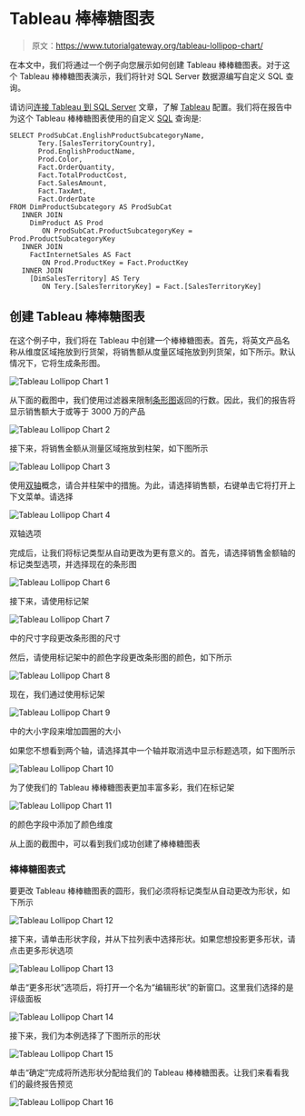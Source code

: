 # Tableau 棒棒糖图表

> 原文：<https://www.tutorialgateway.org/tableau-lollipop-chart/>

在本文中，我们将通过一个例子向您展示如何创建 Tableau 棒棒糖图表。对于这个 Tableau 棒棒糖图表演示，我们将针对 SQL Server 数据源编写自定义 SQL 查询。

请访问[连接 Tableau 到 SQL Server](https://www.tutorialgateway.org/connecting-tableau-to-sql-server/) 文章，了解 [Tableau](https://www.tutorialgateway.org/tableau/) 配置。我们将在报告中为这个 Tableau 棒棒糖图表使用的自定义 [SQL](https://www.tutorialgateway.org/sql/) 查询是:

```
SELECT ProdSubCat.EnglishProductSubcategoryName, 
       Tery.[SalesTerritoryCountry], 
       Prod.EnglishProductName, 
       Prod.Color, 
       Fact.OrderQuantity, 
       Fact.TotalProductCost, 
       Fact.SalesAmount, 
       Fact.TaxAmt, 
       Fact.OrderDate
FROM DimProductSubcategory AS ProdSubCat
   INNER JOIN
     DimProduct AS Prod 
        ON ProdSubCat.ProductSubcategoryKey = Prod.ProductSubcategoryKey 
   INNER JOIN
     FactInternetSales AS Fact 
        ON Prod.ProductKey = Fact.ProductKey 
   INNER JOIN
     [DimSalesTerritory] AS Tery 
        ON Tery.[SalesTerritoryKey] = Fact.[SalesTerritoryKey]
```

## 创建 Tableau 棒棒糖图表

在这个例子中，我们将在 Tableau 中创建一个棒棒糖图表。首先，将英文产品名称从维度区域拖放到行货架，将销售额从度量区域拖放到列货架，如下所示。默认情况下，它将生成条形图。

![Tableau Lollipop Chart 1](img/01e7c60c412985faefbd9980400a8003.png)

从下面的截图中，我们使用过滤器来限制[条形图](https://www.tutorialgateway.org/bar-chart-in-tableau/)返回的行数。因此，我们的报告将显示销售额大于或等于 3000 万的产品

![Tableau Lollipop Chart 2](img/3866bf46b41e93c1bd35dce0b923032e.png)

接下来，将销售金额从测量区域拖放到柱架，如下图所示

![Tableau Lollipop Chart 3](img/1b44c75d9f06e1b5ea9874f2608f3a72.png)

使用[双轴](https://www.tutorialgateway.org/tableau-dual-axis/)概念，请合并柱架中的措施。为此，请选择销售额，右键单击它将打开上下文菜单。请选择

![Tableau Lollipop Chart 4](img/93893a021da121fa5bdaf0af5d20f401.png)

双轴选项

完成后，让我们将标记类型从自动更改为更有意义的。首先，请选择销售金额轴的标记类型选项，并选择现在的条形图

![Tableau Lollipop Chart 6](img/36c7c00c66acd0bb0df69ac0714f6de6.png)

接下来，请使用标记架

![Tableau Lollipop Chart 7](img/0bfcde6818a6c2652e015fd4ed5c1042.png)

中的尺寸字段更改条形图的尺寸

然后，请使用标记架中的颜色字段更改条形图的颜色，如下所示

![Tableau Lollipop Chart 8](img/e10a25fd027864ba786fa4f5302e7c46.png)

现在，我们通过使用标记架

![Tableau Lollipop Chart 9](img/c5fad78cf83baf714160890654f17145.png)

中的大小字段来增加圆圈的大小

如果您不想看到两个轴，请选择其中一个轴并取消选中显示标题选项，如下图所示

![Tableau Lollipop Chart 10](img/a555adf2593a6e6e9043478321f43ef1.png)

为了使我们的 Tableau 棒棒糖图表更加丰富多彩，我们在标记架

![Tableau Lollipop Chart 11](img/f98e4b264de4577ac2ffd8cdb2079683.png)

的颜色字段中添加了颜色维度

从上面的截图中，可以看到我们成功创建了棒棒糖图表

### 棒棒糖图表式

要更改 Tableau 棒棒糖图表的圆形，我们必须将标记类型从自动更改为形状，如下所示

![Tableau Lollipop Chart 12](img/11992cf957906f760dba1e416d8f384f.png)

接下来，请单击形状字段，并从下拉列表中选择形状。如果您想投影更多形状，请点击更多形状选项

![Tableau Lollipop Chart 13](img/5b1eabb252adfbf2ca9b39af00e5ca99.png)

单击“更多形状”选项后，将打开一个名为“编辑形状”的新窗口。这里我们选择的是评级面板

![Tableau Lollipop Chart 14](img/32fc03ed00ca0d51ec41e24d891f8b04.png)

接下来，我们为本例选择了下图所示的形状

![Tableau Lollipop Chart 15](img/58483f227b37e9bd696b37244dad960d.png)

单击“确定”完成将所选形状分配给我们的 Tableau 棒棒糖图表。让我们来看看我们的最终报告预览

![Tableau Lollipop Chart 16](img/7de28154632e2d429ac2abd32ac429d0.png)